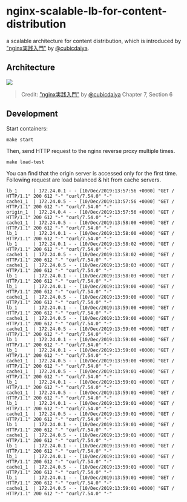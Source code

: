 # nginx-scalable-lb-for-content-distribution

a scalable architecture for content distribution, which is introduced by ["nginx実践入門"](http://gihyo.jp/magazine/wdpress/plus/978-4-7741-7866-0) by [@cubicdaiya](https://github.com/cubicdaiya).

## Architecture

![](https://i.gyazo.com/e808a0e196f8797eefc5398d65374bbb.png)
> Credit: ["nginx実践入門"](http://gihyo.jp/magazine/wdpress/plus/978-4-7741-7866-0) by [@cubicdaiya](https://github.com/cubicdaiya) Chapter 7, Section 6


## Development

Start containers:

```
make start
```

Then, send HTTP request to the nginx reverse proxy multiple times.

```
make load-test
```

You can find that the origin server is accessed only for the first time. Following request are load balanced & hit from cache servers.

```
lb_1      | 172.24.0.1 - - [10/Dec/2019:13:57:56 +0000] "GET / HTTP/1.1" 200 612 "-" "curl/7.54.0" "-"
cache1_1  | 172.24.0.5 - - [10/Dec/2019:13:57:56 +0000] "GET / HTTP/1.1" 200 612 "-" "curl/7.54.0" "-"
origin_1  | 172.24.0.4 - - [10/Dec/2019:13:57:56 +0000] "GET / HTTP/1.1" 200 612 "-" "curl/7.54.0" "-"
cache1_1  | 172.24.0.5 - - [10/Dec/2019:13:58:00 +0000] "GET / HTTP/1.1" 200 612 "-" "curl/7.54.0" "-"
lb_1      | 172.24.0.1 - - [10/Dec/2019:13:58:00 +0000] "GET / HTTP/1.1" 200 612 "-" "curl/7.54.0" "-"
lb_1      | 172.24.0.1 - - [10/Dec/2019:13:58:02 +0000] "GET / HTTP/1.1" 200 612 "-" "curl/7.54.0" "-"
cache1_1  | 172.24.0.5 - - [10/Dec/2019:13:58:02 +0000] "GET / HTTP/1.1" 200 612 "-" "curl/7.54.0" "-"
cache1_1  | 172.24.0.5 - - [10/Dec/2019:13:58:03 +0000] "GET / HTTP/1.1" 200 612 "-" "curl/7.54.0" "-"
lb_1      | 172.24.0.1 - - [10/Dec/2019:13:58:03 +0000] "GET / HTTP/1.1" 200 612 "-" "curl/7.54.0" "-"
lb_1      | 172.24.0.1 - - [10/Dec/2019:13:59:00 +0000] "GET / HTTP/1.1" 200 612 "-" "curl/7.54.0" "-"
cache1_1  | 172.24.0.5 - - [10/Dec/2019:13:59:00 +0000] "GET / HTTP/1.1" 200 612 "-" "curl/7.54.0" "-"
lb_1      | 172.24.0.1 - - [10/Dec/2019:13:59:00 +0000] "GET / HTTP/1.1" 200 612 "-" "curl/7.54.0" "-"
cache1_1  | 172.24.0.5 - - [10/Dec/2019:13:59:00 +0000] "GET / HTTP/1.1" 200 612 "-" "curl/7.54.0" "-"
cache1_1  | 172.24.0.5 - - [10/Dec/2019:13:59:00 +0000] "GET / HTTP/1.1" 200 612 "-" "curl/7.54.0" "-"
lb_1      | 172.24.0.1 - - [10/Dec/2019:13:59:00 +0000] "GET / HTTP/1.1" 200 612 "-" "curl/7.54.0" "-"
lb_1      | 172.24.0.1 - - [10/Dec/2019:13:59:00 +0000] "GET / HTTP/1.1" 200 612 "-" "curl/7.54.0" "-"
cache1_1  | 172.24.0.5 - - [10/Dec/2019:13:59:00 +0000] "GET / HTTP/1.1" 200 612 "-" "curl/7.54.0" "-"
cache1_1  | 172.24.0.5 - - [10/Dec/2019:13:59:01 +0000] "GET / HTTP/1.1" 200 612 "-" "curl/7.54.0" "-"
lb_1      | 172.24.0.1 - - [10/Dec/2019:13:59:01 +0000] "GET / HTTP/1.1" 200 612 "-" "curl/7.54.0" "-"
cache1_1  | 172.24.0.5 - - [10/Dec/2019:13:59:01 +0000] "GET / HTTP/1.1" 200 612 "-" "curl/7.54.0" "-"
lb_1      | 172.24.0.1 - - [10/Dec/2019:13:59:01 +0000] "GET / HTTP/1.1" 200 612 "-" "curl/7.54.0" "-"
cache1_1  | 172.24.0.5 - - [10/Dec/2019:13:59:01 +0000] "GET / HTTP/1.1" 200 612 "-" "curl/7.54.0" "-"
lb_1      | 172.24.0.1 - - [10/Dec/2019:13:59:01 +0000] "GET / HTTP/1.1" 200 612 "-" "curl/7.54.0" "-"
cache1_1  | 172.24.0.5 - - [10/Dec/2019:13:59:01 +0000] "GET / HTTP/1.1" 200 612 "-" "curl/7.54.0" "-"
lb_1      | 172.24.0.1 - - [10/Dec/2019:13:59:01 +0000] "GET / HTTP/1.1" 200 612 "-" "curl/7.54.0" "-"
lb_1      | 172.24.0.1 - - [10/Dec/2019:13:59:01 +0000] "GET / HTTP/1.1" 200 612 "-" "curl/7.54.0" "-"
cache1_1  | 172.24.0.5 - - [10/Dec/2019:13:59:01 +0000] "GET / HTTP/1.1" 200 612 "-" "curl/7.54.0" "-"
lb_1      | 172.24.0.1 - - [10/Dec/2019:13:59:01 +0000] "GET / HTTP/1.1" 200 612 "-" "curl/7.54.0" "-"
cache1_1  | 172.24.0.5 - - [10/Dec/2019:13:59:01 +0000] "GET / HTTP/1.1" 200 612 "-" "curl/7.54.0" "-"
```
